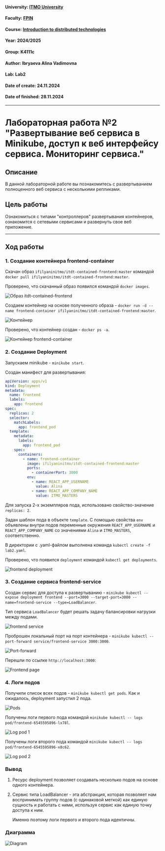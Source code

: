 #### University: [ITMO University](https://itmo.ru/ru/)
#### Faculty: [FPIN](https://fict.itmo.ru)
#### Course: [Introduction to distributed technologies](https://github.com/itmo-ict-faculty/introduction-to-distributed-technologies)
#### Year: 2024/2025
#### Group: K4111c
#### Author: Ibryaeva Alina Vadimovna
#### Lab: Lab2
#### Date of create: 24.11.2024
#### Date of finished: 28.11.2024

---

# Лабораторная работа №2 "Развертывание веб сервиса в Minikube, доступ к веб интерфейсу сервиса. Мониторинг сервиса."

## Описание
В данной лабораторной работе вы познакомитесь с развертыванием полноценного веб сервиса с несколькими репликами.

## Цель работы
Ознакомиться с типами "контроллеров" развертывания контейнеров, ознакомится с сетевыми сервисами и развернуть свое веб приложение.

---

## Ход работы

### 1. Создание контейнера frontend-container
Скачан образ `ifilyaninitmo/itdt-contained-frontend:master` командой `docker pull ifilyaninitmo/itdt-contained-frontend:master`.

Проверено, что скачанный образ появился командой `docker images`.

![Образ itdt-contained-frontend](https://github.com/ghhbdtn/2024_2025-introduction_to_distributed_technologies-k4111c-ibryaeva_a_v/blob/master/lab2/images/all_images.png 'Образ itdt-contained-frontend')

Создаем контейнер на основе полученного образа - `docker run -d --name frontend-container ifilyaninitmo/itdt-contained-frontend:master`.

![Контейнер](https://github.com/ghhbdtn/2024_2025-introduction_to_distributed_technologies-k4111c-ibryaeva_a_v/blob/master/lab2/images/frontend_container.png 'Контейнер')

Проверено, что контейнер создан - `docker ps -a`.

![Контейнер frontend-container](https://github.com/ghhbdtn/2024_2025-introduction_to_distributed_technologies-k4111c-ibryaeva_a_v/blob/master/lab2/images/frontend_container_run.png 'Контейнер frontend-container')

### 2. Создание Deployment

Запускаем minikube - `minikube start`.

Создан манифест для развертывания:

```yaml
apiVersion: apps/v1
kind: Deployment
metadata:
  name: frontend
  labels:
    app: frontend
spec:
  replicas: 2
  selector:
    matchLabels:
      app: frontend_pod
  template:
    metadata:
      labels:
        app: frontend_pod
    spec:
      containers:
        - name: frontend-container
          image: ifilyaninitmo/itdt-contained-frontend:master
          ports:
            - containerPort: 3000
          env:
            - name: REACT_APP_USERNAME
              value: Alina
            - name: REACT_APP_COMPANY_NAME
              value: ITMO_MASTERS
```

Для запуска 2-х экземпляров пода, использовано свойство-значение `replicas: 2`.

Задан шаблон пода в объекте `template`.
С помощью свойства `env` объявлены внутри подов переменные окружения `REACT_APP_USERNAME` и `REACT_APP_COMPANY_NAME` со значениями `Alina` и `ITMO_MASTERS`, соответственно.

В директории с .yaml-файлом выполнена команда `kubectl create -f lab2.yaml`.

Проверено, что появился `deployment` командой `kubectl get deployments`.

![frontend deployment](https://github.com/ghhbdtn/2024_2025-introduction_to_distributed_technologies-k4111c-ibryaeva_a_v/blob/master/lab2/images/get_deployments.png 'frontend deployment')

### 3. Создание сервиса frontend-service

Создан сервис для доступа к развертыванию - `minikube kubectl -- expose deployment frontend --port=3000 --target-port=3000 --name=frontend-service --type=LoadBalancer`.

Тип сервиса `LoadBalancer` будет решать задачу балансировки нагрузки между подами.

![frontend service](https://github.com/ghhbdtn/2024_2025-introduction_to_distributed_technologies-k4111c-ibryaeva_a_v/blob/master/lab2/images/frontend_service.png 'frontend service')

Проброшен локальный порт на порт контейнера - `minikube kubectl -- port-forward service/frontend-service 3000:3000`.

![Port-forward](https://github.com/ghhbdtn/2024_2025-introduction_to_distributed_technologies-k4111c-ibryaeva_a_v/blob/master/lab2/images/forward_port.png 'Port-forward')

Перешли по ссылке `http://localhost:3000`:

![Frontend page](https://github.com/ghhbdtn/2024_2025-introduction_to_distributed_technologies-k4111c-ibryaeva_a_v/blob/master/lab2/images/frontend_web.png 'Frontend page')

### 4. Логи подов

Получили список всех подов - `minikube kubectl get pods`. Как и ожидалось, deployment запустил 2 пода.

![Pods](https://github.com/ghhbdtn/2024_2025-introduction_to_distributed_technologies-k4111c-ibryaeva_a_v/blob/master/lab2/images/all_pods.png 'Pods')

Получены логи первого пода командой `minikube kubectl -- logs pod/frontend-6545595896-lx78l`.

![Log pod 1](https://github.com/ghhbdtn/2024_2025-introduction_to_distributed_technologies-k4111c-ibryaeva_a_v/blob/master/lab2/images/pod1_logs.png 'Log pod 1')

Получены логи второго пода командой `minikube kubectl -- logs pod/frontend-6545595896-x8c62`.

![Log pod 2](https://github.com/ghhbdtn/2024_2025-introduction_to_distributed_technologies-k4111c-ibryaeva_a_v/blob/master/lab2/images/pod2_logs.png 'Log pod 2')

### Вывод
1. Ресурс deployment позволяет создавать несколько подов на основе одного контейнера.
2. Сервис типа LoadBalancer - эта абстракция, которая позволяет нам воспринимать группу подов (с одинаковой меткой) как единую сущность и работать с ними, используя сервис как единую точку доступа к ним.

   Именно поэтому логи первого и второго пода идентичны.

### Диаграмма
![Diagram](https://github.com/ghhbdtn/2024_2025-introduction_to_distributed_technologies-k4111c-ibryaeva_a_v/blob/master/lab2/images/diagram.png 'Diagram')

